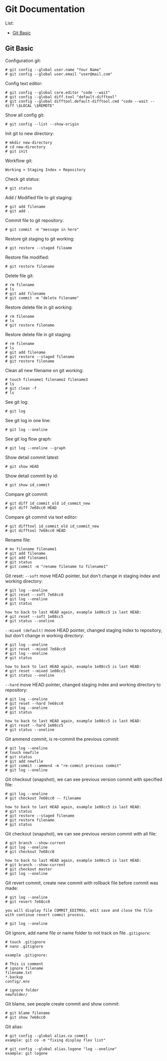 # Git Documentation

List:
* [Git Basic](#git-basic)

## Git Basic
Configuration git:
```
# git config --global user.name "Your Name"
# git config --global user.email "user@mail.com"
```

Config text editor:
```
# git config --global core.editor "code --wait"
# git config --global diff.tool "default-difftool"
# git config --global difftool.default-difftool.cmd "code --wait --diff \$LOCAL \$REMOTE"
```

Show all config git:
```
# git config --list --show-origin
```

Init git to new directory:
```
# mkdir new-directory
# cd new-directory
# git init
```

Workflow git:
```
Working > Staging Index > Repository
```

Check git status:
```
# git status
```

Add / Modified file to git staging:
```
# git add filename
# git add .
```

Commit file to git repository:
```
# git commit -m "message in here"
```

Restore git staging to git working:
```
# git restore --staged fileame
```

Restore file modified:
```
# git restore filename
```

Delete file git:
```
# rm filename
# ls
# git add filename
# git commit -m "delete filename"
```

Restore delete file in git working:
```
# rm filename
# ls
# git restore filename
```

Restore delete file in git staging:
```
# rm filename
# ls
# git add filename
# git restore --staged filename
# git restore filename
```

Clean all new filename on git working:
```
# touch filename1 filename2 filename3
# ls
# git clean -f
# ls
```

See git log:
```
# git log
```

See git log in one line:
```
# git log --oneline
```

See git log flow graph:
```
# git log --oneline --graph
```

Show detail commit latest:
```
# git show HEAD
```

Show detail commit by id:
```
# git show id_commit
```

Compare git commit:
```
# git diff id_commit_old id_commit_new
# git diff 7e68cc0 HEAD
```

Compare git commit via text editor:
```
# git difftool id_commit_old id_commit_new
# git difftool 7e68cc0 HEAD
```

Rename file:
```
# mv filename filename1
# git add filename
# git add filename1
# git status
# git commit -m "rename filename to filename1" 
```

Git reset:
`--soft` move HEAD pointer, but don't change in staging index and working directory:
```
# git log --oneline
# git reset --soft 7e68cc0
# git log --oneline
# git status

how to back to last HEAD again, example 1e08cc5 is last HEAD:
# git reset --soft 1e08cc5
# git status --oneline
```

`--mixed (default)` move HEAD pointer, changed staging index to repository, but don't change in working directory:
```
# git log --oneline
# git reset --mixed 7e68cc0
# git log --oneline
# git status

how to back to last HEAD again, example 1e08cc5 is last HEAD:
# git reset --mixed 1e08cc5
# git status --oneline
```

`--hard` move HEAD pointer, changed staging index and working directory to repository:
```
# git log --oneline
# git reset --hard 7e68cc0
# git log --oneline
# git status

how to back to last HEAD again, example 1e08cc5 is last HEAD:
# git reset --hard 1e08cc5
# git status --oneline
```

Git ammend commit, is re-commit the previous commit:
```
# git log --oneline
# touch newfile
# git status
# git add newfile
# git commit --ammend -m "re-commit previous commit"
# git log --oneline
```

Git checkout (snapshot), we can see previous version commit with specified file:
```
# git log --oneline
# git checkout 7e68cc0 -- filename

how to back to last HEAD again, example 1e08cc5 is last HEAD:
# git status
# git restore --staged filename
# git restore filename
# git status
```

Git checkout (snapshot), we can see previous version commit with all file:
```
# git branch --show-current
# git log --oneline
# git checkout 7e68cc0

how to back to last HEAD again, example 1e08cc5 is last HEAD:
# git branch --show-current
# git checkout master
# git log --oneline
```

Git revert commit, create new commit with rollback file before commit was made:
```
# git log --oneline
# git revert 7e68cc0

you will display file COMMIT_EDITMSG, edit save and close the file with continue revert commit process.

# git log --oneline
```

Git ignore, add name file or name folder to not track on file `.gitignore`:
```
# touch .gitignore
# nano .gitignore

example .gitignore:

# This is comment
# ignore filename
filename.txt
*.backup
config/.env

# ignore folder
newfolder/
```

Git blame, see people create commit and show commit:
```
# git blame filename
# git show 7e68cc0
```

Git alias:
```
# git config --global alias.co commit
example: git co -m "fixing display flex list"

# git config --global alias.logone "log --oneline"
example: git logone
```